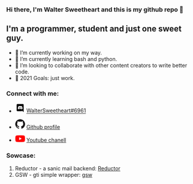 ### Hi there, I'm Walter Sweetheart and this is my github repo 👋

## I'm a programmer, student and just one sweet guy.
- 🔭 I’m currently working on my way.
- 🌱 I’m currently learning bash and python.
- 👯 I’m looking to collaborate with other content creators to write better code.
- 🥅 2021 Goals: just work.
### Connect with me:
- [<img align="bottom" alt="discord.com" width="26px" src="https://raw.githubusercontent.com/WalterSweetheart/WalterSweetheart/5523a3501c6d96f5d214e67ca151716dab94b856/Discord-Logo-Black.svg" />](https://discord.com) [WalterSweetheart#6961](https://discord.com)

- [<img align="bottom" alt="github.com" width="26px" src="https://raw.githubusercontent.com/WalterSweetheart/WalterSweetheart/master/GitHub-Mark-32px.png" />](https://github.com/WalterSweetheart) [Github profile](https://github.com/WalterSweetheart)

- [<img alt="bottom" atl="youtube.com" width="26px" src="https://github.com/WalterSweetheart/WalterSweetheart/blob/master/youtube_social_icon_red.png" />](https://www.youtube.com/channel/UC_R9cpdCUqwK4pXjIM2CWHg) [Youtube chanell](https://www.youtube.com/channel/UC_R9cpdCUqwK4pXjIM2CWHg)

### Sowcase:
1. Reductor - a sanic mail backend: [Reductor](https://github.com/WalterSweetheart/reductor)
2. GSW - gti simple wrapper: [gsw](https://github.com/WalterSweetheart/gsw)
